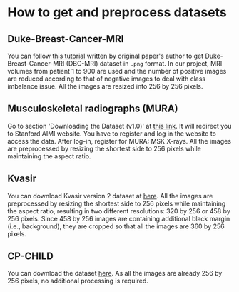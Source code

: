 # How to get and preprocess datasets

## Duke-Breast-Cancer-MRI
You can follow [this tutorial](https://sites.duke.edu/mazurowski/2022/07/13/breast-mri-cancer-detect-tutorial-part1/) written by original paper's author to get Duke-Breast-Cancer-MRI (DBC-MRI) dataset in `.png` format.
In our project, MRI volumes from patient 1 to 900 are used and the number of positive images are reduced according to that of negative images to deal with class imbalance issue.
All the images are resized into 256 by 256 pixels.

## Musculoskeletal radiographs (MURA)
Go to section 'Downloading the Dataset (v1.0)' at [this link](https://stanfordmlgroup.github.io/competitions/mura/). It will redirect you to Stanford AIMI website.
You have to register and log in the website to access the data. After log-in, register for MURA: MSK X-rays. 
All the images are preprocessed by resizing the shortest side to 256 pixels while maintaining the aspect ratio.

## Kvasir
You can download Kvasir version 2 dataset at [here](https://datasets.simula.no/kvasir/).
All the images are preprocessed by resizing the shortest side to 256 pixels while maintaining the aspect ratio, resulting in two different resolutions: 320 by 256 or 458 by 256 pixels.
Since 458 by 256 images are containing additional black margin (i.e., background), they are cropped so that all the images are 360 by 256 pixels.

## CP-CHILD
You can download the dataset [here](https://figshare.com/articles/dataset/CP-CHILD_zip/12554042). As all the images are already 256 by 256 pixels, no additional processing is required.



